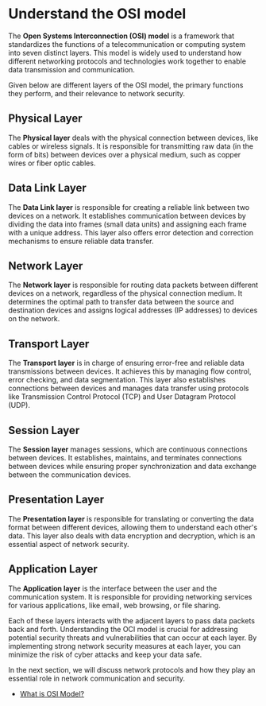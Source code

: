 # Understand the OSI model

The **Open Systems Interconnection (OSI) model** is a framework that standardizes the functions of a telecommunication or computing system into seven distinct layers. This model is widely used to understand how different networking protocols and technologies work together to enable data transmission and communication.

Given below are different layers of the OSI model, the primary functions they perform, and their relevance to network security.

## Physical Layer

The **Physical layer** deals with the physical connection between devices, like cables or wireless signals. It is responsible for transmitting raw data (in the form of bits) between devices over a physical medium, such as copper wires or fiber optic cables.

## Data Link Layer

The **Data Link layer** is responsible for creating a reliable link between two devices on a network. It establishes communication between devices by dividing the data into frames (small data units) and assigning each frame with a unique address. This layer also offers error detection and correction mechanisms to ensure reliable data transfer.

## Network Layer

The **Network layer** is responsible for routing data packets between different devices on a network, regardless of the physical connection medium. It determines the optimal path to transfer data between the source and destination devices and assigns logical addresses (IP addresses) to devices on the network.

## Transport Layer

The **Transport layer** is in charge of ensuring error-free and reliable data transmissions between devices. It achieves this by managing flow control, error checking, and data segmentation. This layer also establishes connections between devices and manages data transfer using protocols like Transmission Control Protocol (TCP) and User Datagram Protocol (UDP).

## Session Layer

The **Session layer** manages sessions, which are continuous connections between devices. It establishes, maintains, and terminates connections between devices while ensuring proper synchronization and data exchange between the communication devices.

## Presentation Layer

The **Presentation layer** is responsible for translating or converting the data format between different devices, allowing them to understand each other's data. This layer also deals with data encryption and decryption, which is an essential aspect of network security.

## Application Layer

The **Application layer** is the interface between the user and the communication system. It is responsible for providing networking services for various applications, like email, web browsing, or file sharing.

Each of these layers interacts with the adjacent layers to pass data packets back and forth. Understanding the OCI model is crucial for addressing potential security threats and vulnerabilities that can occur at each layer. By implementing strong network security measures at each layer, you can minimize the risk of cyber attacks and keep your data safe.

In the next section, we will discuss network protocols and how they play an essential role in network communication and security.

- [What is OSI Model?](https://www.youtube.com/watch?v=Ilk7UXzV_Qc&ab_channel=RealPars)